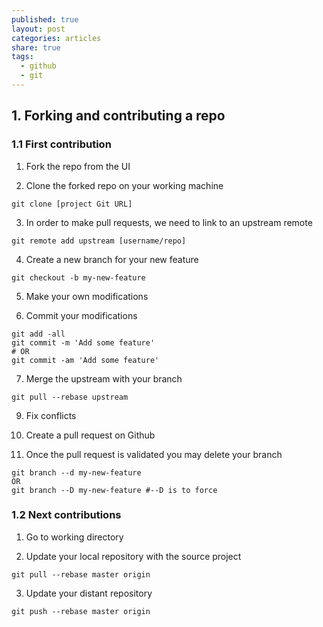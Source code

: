 ```yaml
---
published: true
layout: post
categories: articles
share: true
tags:
  - github
  - git
---
```

## 1. Forking and contributing a repo

### 1.1 First contribution

1. Fork the repo from the UI

2. Clone the forked repo on your working machine  
```shell
git clone [project Git URL]
```
3. In order to make pull requests, we need to link to an upstream remote
```shell
git remote add upstream [username/repo]
```
4. Create a new branch for your new feature 
```shell
git checkout -b my-new-feature
```
5. Make your own modifications

6. Commit your modifications 
```shell
git add -all
git commit -m 'Add some feature'   
# OR
git commit -am 'Add some feature' 
```
7. Merge the upstream with your branch 
```shell
git pull --rebase upstream
```
9. Fix conflicts 

10. Create a pull request on Github

11. Once the pull request is validated you may delete your branch
```shell
git branch --d my-new-feature
OR
git branch --D my-new-feature #--D is to force
```

### 1.2 Next contributions

1. Go to working directory 

2. Update your local repository with the source project
```git
git pull --rebase master origin 
```

3. Update your distant repository
```git
git push --rebase master origin 
```



 
